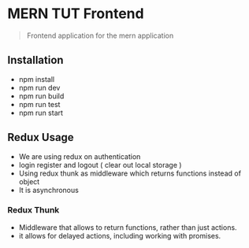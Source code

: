 # MERN TUT Frontend 
> Frontend application for the mern application

## Installation
- npm install
- npm run dev
- npm run build
- npm run test
- npm run start

## Redux Usage
- We are using redux on authentication
- login register and logout ( clear out local storage )
- Using redux thunk as middleware which returns functions instead of object
- It is asynchronous

### Redux Thunk 

- Middleware that allows to return functions, rather than just actions.
- it allows for delayed actions, including working with promises.
